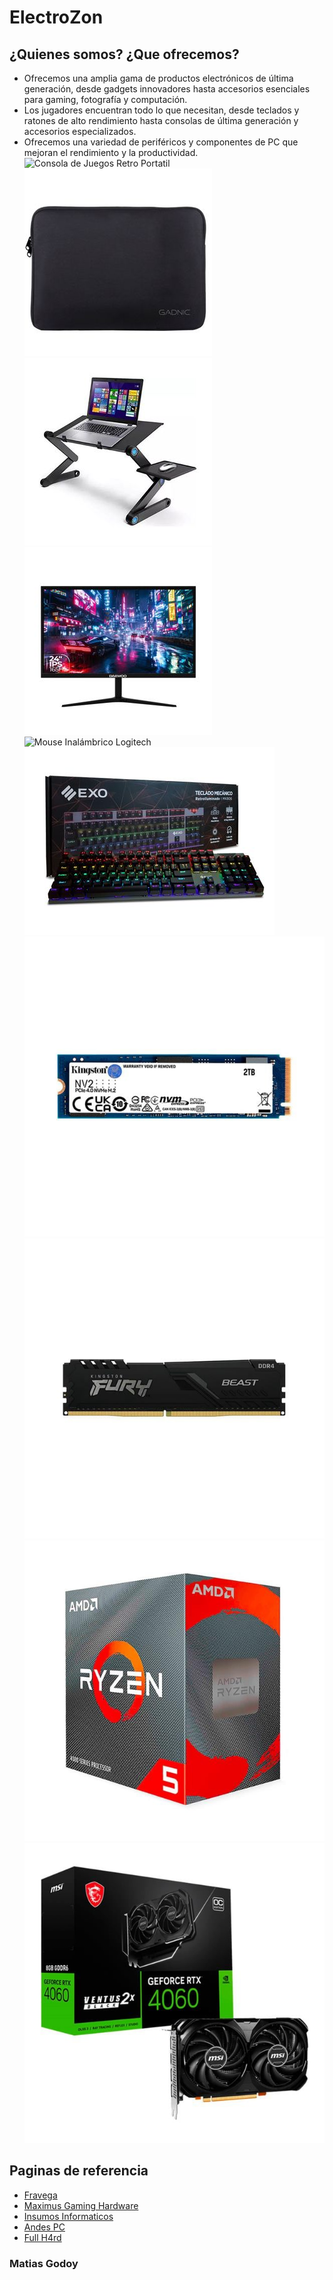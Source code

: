 # ElectroZon

## ¿Quienes somos? ¿Que ofrecemos?
- Ofrecemos una amplia gama de productos electrónicos de última generación, desde gadgets innovadores hasta accesorios esenciales para gaming, fotografía y computación.
- Los jugadores encuentran todo lo que necesitan, desde teclados y ratones de alto rendimiento hasta consolas de última generación y accesorios especializados.
- Ofrecemos una variedad de periféricos y componentes de PC que mejoran el rendimiento y la productividad.
![Consola de Juegos Retro Portatil](/images/Consola%20de%20Juegos%20retro%20portátil.png)
![Funda Para Notebook Gadnic](/images/Funda%20Para%20Notebook%20Gadnic.jpg)
![Mesa Notebook](/images/Mesa%20Notebook.jpg)
![Monitor Gamer Daewoo](/images/Monitor%20Gamer%20Daewoo.jpg)
![Mouse Inalámbrico Logitech](/images/Mouse%20Inalámbrico%20Logitech.jpg)
![Teclado Gamer Exo](/images/Teclado%20Gamer%20Exo.jpg)
![Disco Solido SSD 2TB Kingston](/images/Disco%20Solido%20SSD%202TB%20Kingston.jpg)
![Memoria Ram Kingston 8GB](/images/Memoria%20Ram%20Kingston%208GB.jpg)
![Micro AMD Ryzen 5 4600G](/images/Micro%20AMD%20Ryzen%205%204600G.jpg)
![Placa de Video MSI Nvidia Geforce RTX 4060](/images/Placa%20de%20Video%20MSI%20Nvidia%20Geforce%20RTX%204060.jpg)

## Paginas de referencia

- [Fravega](https://www.fravega.com/l/informatica/accesorios-de-informatica/)
- [Maximus Gaming Hardware](https://www.maximus.com.ar/)
- [Insumos Informaticos](https://www.insumosinformaticos.com.ar/)
- [Andes PC](https://www.andespc.com/)
- [Full H4rd](https://fullh4rd.com.ar/)

### Matias Godoy